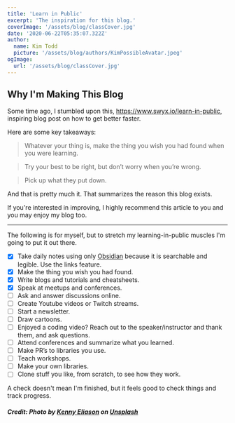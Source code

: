 ```yaml
---
title: 'Learn in Public'
excerpt: 'The inspiration for this blog.'
coverImage: '/assets/blog/classCover.jpg'
date: '2020-06-22T05:35:07.322Z'
author:
  name: Kim Todd
  picture: '/assets/blog/authors/KimPossibleAvatar.jpeg'
ogImage:
  url: '/assets/blog/classCover.jpg'
---
```


## Why I'm Making This Blog

Some time ago, I stumbled upon this, <https://www.swyx.io/learn-in-public>, inspiring blog post on how to get better faster.

Here are some key takeaways:

> Whatever your thing is, make the thing you wish you had found when you were learning.

> Try your best to be right, but don’t worry when you’re wrong.

> Pick up what they put down.

And that is pretty much it. That summarizes the reason this blog exists.

If you're interested in improving, I highly recommend this article to you and you may enjoy my blog too.

---

The following is for myself, but to stretch my learning-in-public muscles I'm going to put it out there.

- [x] Take daily notes using only [Obsidian](https://obsidian.md/) because it is searchable and legible. Use the links feature.
- [x] Make the thing you wish you had found.
- [x] Write blogs and tutorials and cheatsheets.
- [x] Speak at meetups and conferences.
- [ ] Ask and answer discussions online.
- [ ] Create Youtube videos or Twitch streams.
- [ ] Start a newsletter.
- [ ] Draw cartoons.
- [ ] Enjoyed a coding video? Reach out to the speaker/instructor and thank them, and ask questions.
- [ ] Attend conferences and summarize what you learned.
- [ ] Make PR’s to libraries you use.
- [ ] Teach workshops.
- [ ] Make your own libraries.
- [ ] Clone stuff you like, from scratch, to see how they work.

A check doesn't mean I'm finished, but it feels good to check things and track progress.

##### Credit: Photo by <a href="https://unsplash.com/@neonbrand?utm_source=unsplash&utm_medium=referral&utm_content=creditCopyText">Kenny Eliason</a> on <a href="https://unsplash.com/photos/1-aA2Fadydc?utm_source=unsplash&utm_medium=referral&utm_content=creditCopyText">Unsplash</a>
